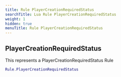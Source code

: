 ```yaml
---
title: Rule PlayerCreationRequiredStatus
searchTitle: Lua Rule PlayerCreationRequiredStatus
weight: 1
hidden: true
menuTitle: Rule PlayerCreationRequiredStatus
---
```

## PlayerCreationRequiredStatus

This represents a PlayerCreationRequiredStatus Rule
```lua
Rule.PlayerCreationRequiredStatus
```